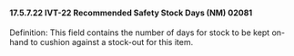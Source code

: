 #### 17.5.7.22 IVT-22 Recommended Safety Stock Days (NM) 02081

Definition: This field contains the number of days for stock to be kept on-hand to cushion against a stock-out for this item.
